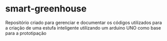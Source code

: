 # smart-greenhouse
Repositório criado para gerenciar e documentar os códigos utilizados para a criação de uma estufa inteligente utilizando um arduino UNO como base para a prototipação
